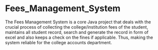 # Fees_Management_System
The Fees Management System is a core Java project that deals with the crucial process of collecting the college/institution fees of the student, maintains all student record, search and generate the record in form of excel and also keeps a check on the fines if applicable. Thus, making the system reliable for the college accounts department.

